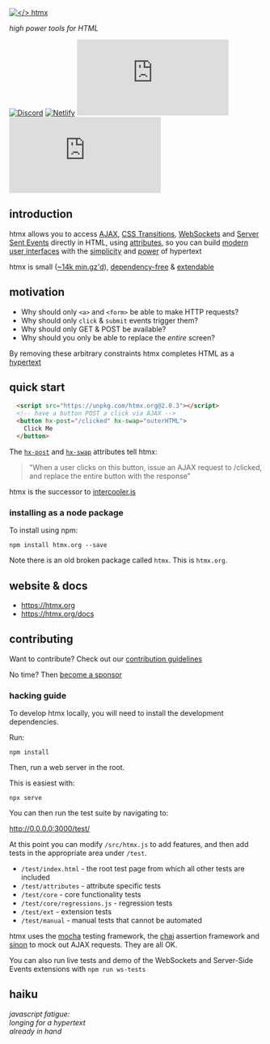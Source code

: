[![</> htmx](https://raw.githubusercontent.com/bigskysoftware/htmx/master/www/static/img/htmx_logo.1.png "high power tools for HTML")](https://htmx.org)

*high power tools for HTML*

[![Discord](https://img.shields.io/discord/725789699527933952)](https://htmx.org/discord)
[![Netlify](https://img.shields.io/netlify/dba3fc85-d9c9-476a-a35a-e52a632cef78)](https://app.netlify.com/sites/htmx/deploys)
[![Bundlephobia](https://badgen.net/bundlephobia/dependency-count/htmx.org)](https://bundlephobia.com/result?p=htmx.org)
[![Bundlephobia](https://badgen.net/bundlephobia/minzip/htmx.org)](https://bundlephobia.com/result?p=htmx.org)

## introduction

htmx allows you to access  [AJAX](https://htmx.org/docs#ajax), [CSS Transitions](https://htmx.org/docs#css_transitions),
[WebSockets](https://htmx.org/docs#websockets) and [Server Sent Events](https://htmx.org/docs#sse)
directly in HTML, using [attributes](https://htmx.org/reference#attributes), so you can build
[modern user interfaces](https://htmx.org/examples) with the [simplicity](https://en.wikipedia.org/wiki/HATEOAS) and
[power](https://www.ics.uci.edu/~fielding/pubs/dissertation/rest_arch_style.htm) of hypertext

htmx is small ([~14k min.gz'd](https://unpkg.com/htmx.org/dist/)),
[dependency-free](https://github.com/bigskysoftware/htmx/blob/master/package.json) &
[extendable](https://extensions.htmx.org/)

## motivation

* Why should only `<a>` and `<form>` be able to make HTTP requests?
* Why should only `click` & `submit` events trigger them?
* Why should only GET & POST be available?
* Why should you only be able to replace the *entire* screen?

By removing these arbitrary constraints htmx completes HTML as a
[hypertext](https://en.wikipedia.org/wiki/Hypertext)

## quick start

```html
  <script src="https://unpkg.com/htmx.org@2.0.3"></script>
  <!-- have a button POST a click via AJAX -->
  <button hx-post="/clicked" hx-swap="outerHTML">
    Click Me
  </button>
```

The [`hx-post`](https://htmx.org/attributes/hx-post) and [`hx-swap`](https://htmx.org/attributes/hx-swap) attributes tell htmx:

> "When a user clicks on this button, issue an AJAX request to /clicked, and replace the entire button with the response"

htmx is the successor to [intercooler.js](http://intercoolerjs.org)

### installing as a node package

To install using npm:

```
npm install htmx.org --save
```

Note there is an old broken package called `htmx`.  This is `htmx.org`.

## website & docs

* <https://htmx.org>
* <https://htmx.org/docs>

## contributing
Want to contribute? Check out our [contribution guidelines](CONTRIBUTING.md)

No time? Then [become a sponsor](https://github.com/sponsors/bigskysoftware#sponsors)

### hacking guide

To develop htmx locally, you will need to install the development dependencies.

Run:

```
npm install
```

Then, run a web server in the root.

This is easiest with:

```
npx serve
```

You can then run the test suite by navigating to:

<http://0.0.0.0:3000/test/>

At this point you can modify `/src/htmx.js` to add features, and then add tests in the appropriate area under `/test`.

* `/test/index.html` - the root test page from which all other tests are included
* `/test/attributes` - attribute specific tests
* `/test/core` - core functionality tests
* `/test/core/regressions.js` - regression tests
* `/test/ext` - extension tests
* `/test/manual` - manual tests that cannot be automated

htmx uses the [mocha](https://mochajs.org/) testing framework, the [chai](https://www.chaijs.com/) assertion framework
and [sinon](https://sinonjs.org/releases/v9/fake-xhr-and-server/) to mock out AJAX requests.  They are all OK.

You can also run live tests and demo of the WebSockets and Server-Side Events extensions with `npm run ws-tests`

## haiku

*javascript fatigue:<br/>
longing for a hypertext<br/>
already in hand*
